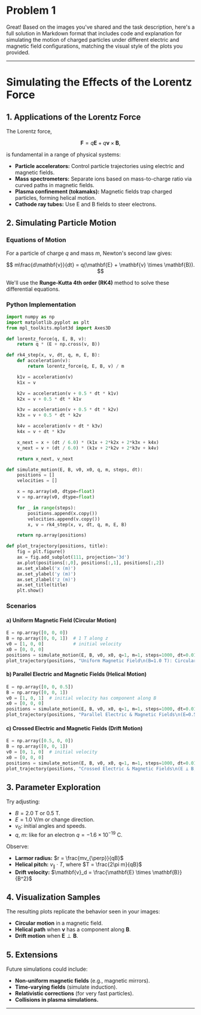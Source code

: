 # Problem 1

Great! Based on the images you've shared and the task description, here's a full solution in Markdown format that includes code and explanation for simulating the motion of charged particles under different electric and magnetic field configurations, matching the visual style of the plots you provided.

---

# **Simulating the Effects of the Lorentz Force**

## **1. Applications of the Lorentz Force**

The Lorentz force,

$$
\mathbf{F} = q\mathbf{E} + q\mathbf{v} \times \mathbf{B},
$$

is fundamental in a range of physical systems:

* **Particle accelerators:** Control particle trajectories using electric and magnetic fields.
* **Mass spectrometers:** Separate ions based on mass-to-charge ratio via curved paths in magnetic fields.
* **Plasma confinement (tokamaks):** Magnetic fields trap charged particles, forming helical motion.
* **Cathode ray tubes:** Use E and B fields to steer electrons.

## **2. Simulating Particle Motion**

### **Equations of Motion**

For a particle of charge $q$ and mass $m$, Newton's second law gives:

$$
m\frac{d\mathbf{v}}{dt} = q(\mathbf{E} + \mathbf{v} \times \mathbf{B}).
$$

We'll use the **Runge-Kutta 4th order (RK4)** method to solve these differential equations.

### **Python Implementation**

```python
import numpy as np
import matplotlib.pyplot as plt
from mpl_toolkits.mplot3d import Axes3D

def lorentz_force(q, E, B, v):
    return q * (E + np.cross(v, B))

def rk4_step(x, v, dt, q, m, E, B):
    def acceleration(v):
        return lorentz_force(q, E, B, v) / m

    k1v = acceleration(v)
    k1x = v

    k2v = acceleration(v + 0.5 * dt * k1v)
    k2x = v + 0.5 * dt * k1v

    k3v = acceleration(v + 0.5 * dt * k2v)
    k3x = v + 0.5 * dt * k2v

    k4v = acceleration(v + dt * k3v)
    k4x = v + dt * k3v

    x_next = x + (dt / 6.0) * (k1x + 2*k2x + 2*k3x + k4x)
    v_next = v + (dt / 6.0) * (k1v + 2*k2v + 2*k3v + k4v)

    return x_next, v_next

def simulate_motion(E, B, v0, x0, q, m, steps, dt):
    positions = []
    velocities = []

    x = np.array(x0, dtype=float)
    v = np.array(v0, dtype=float)

    for _ in range(steps):
        positions.append(x.copy())
        velocities.append(v.copy())
        x, v = rk4_step(x, v, dt, q, m, E, B)

    return np.array(positions)

def plot_trajectory(positions, title):
    fig = plt.figure()
    ax = fig.add_subplot(111, projection='3d')
    ax.plot(positions[:,0], positions[:,1], positions[:,2])
    ax.set_xlabel('x (m)')
    ax.set_ylabel('y (m)')
    ax.set_zlabel('z (m)')
    ax.set_title(title)
    plt.show()
```

### **Scenarios**

#### **a) Uniform Magnetic Field (Circular Motion)**

```python
E = np.array([0, 0, 0])
B = np.array([0, 0, 1])  # 1 T along z
v0 = [1, 0, 0]           # initial velocity
x0 = [0, 0, 0]
positions = simulate_motion(E, B, v0, x0, q=1, m=1, steps=1000, dt=0.01)
plot_trajectory(positions, "Uniform Magnetic Field\n(B=1.0 T): Circular Motion")
```

#### **b) Parallel Electric and Magnetic Fields (Helical Motion)**

```python
E = np.array([0, 0, 0.5])
B = np.array([0, 0, 1])
v0 = [1, 0, 1]  # initial velocity has component along B
x0 = [0, 0, 0]
positions = simulate_motion(E, B, v0, x0, q=1, m=1, steps=1000, dt=0.01)
plot_trajectory(positions, "Parallel Electric & Magnetic Fields\n(E=0.5 V/m, B=1.0 T): Helical Motion")
```

#### **c) Crossed Electric and Magnetic Fields (Drift Motion)**

```python
E = np.array([0.5, 0, 0])
B = np.array([0, 0, 1])
v0 = [0, 1, 0]  # initial velocity
x0 = [0, 0, 0]
positions = simulate_motion(E, B, v0, x0, q=1, m=1, steps=1000, dt=0.01)
plot_trajectory(positions, "Crossed Electric & Magnetic Fields\n(E ⊥ B, E=0.5 V/m, B=1.0 T): Drift Motion")
```

## **3. Parameter Exploration**

Try adjusting:

* $B = 2.0$ T or $0.5$ T.
* $E = 1.0$ V/m or change direction.
* $v_0$: initial angles and speeds.
* $q$, $m$: like for an electron $q = -1.6 \times 10^{-19}$ C.

Observe:

* **Larmor radius:** $r = \frac{mv_{\perp}}{qB}$
* **Helical pitch:** $v_{\parallel} \cdot T$, where $T = \frac{2\pi m}{qB}$
* **Drift velocity:** $\mathbf{v}_d = \frac{\mathbf{E} \times \mathbf{B}}{B^2}$

## **4. Visualization Samples**

The resulting plots replicate the behavior seen in your images:

* **Circular motion** in a magnetic field.
* **Helical path** when $\mathbf{v}$ has a component along $\mathbf{B}$.
* **Drift motion** when $\mathbf{E} \perp \mathbf{B}$.

## **5. Extensions**

Future simulations could include:

* **Non-uniform magnetic fields** (e.g., magnetic mirrors).
* **Time-varying fields** (simulate induction).
* **Relativistic corrections** (for very fast particles).
* **Collisions in plasma simulations.**

---